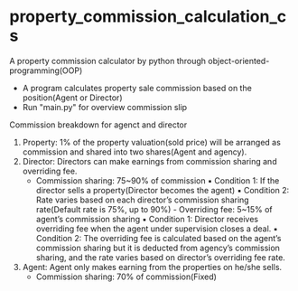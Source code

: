 # property_commission_calculation_cs
A property commission calculator by python through object-oriented-programming(OOP)
  - A program calculates property sale commission based on the position(Agent or Director)
  - Run "main.py" for overview commission slip

Commission breakdown for agenct and director
  1. Property: 1% of the property valuation(sold price) will be arranged as commission and shared into two shares(Agent and agency).
  2. Director: Directors can make earnings from commission sharing and overriding fee.
     - Commission sharing: 75~90% of commission
      ▪ Condition 1: If the director sells a property(Director becomes the agent)
      ▪ Condition 2: Rate varies based on each director’s commission sharing rate(Default rate is 75%, up to 90%)
    - Overriding fee: 5~15% of agent’s commission sharing
      ▪ Condition 1: Director receives overriding fee when the agent under supervision closes a deal.
      ▪ Condition 2: The overriding fee is calculated based on the agent’s commission sharing but it is deducted from agency’s commission sharing, and the rate varies based on director’s overriding fee rate.
  3. Agent: Agent only makes earning from the properties on he/she sells.
     - Commission sharing: 70% of commission(Fixed)

